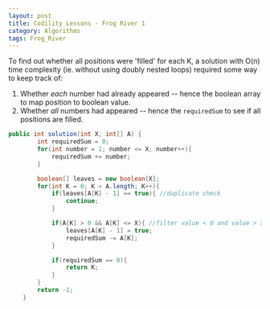 ```yaml
---
layout: post
title: Codility Lessons - Frog River 1
category: Algorithms
tags: Frog_River
---
```


To find out whether all positions were 'filled' for each K, a solution with O(n) time complexity (ie. without using doubly nested loops) required some way to keep track of:
1. Whether *each* number had already appeared -- hence the boolean array to map position to boolean value.
2. Whether *all* numbers had appeared -- hence the `requiredSum` to see if all positions are filled.

```java
public int solution(int X, int[] A) {
        int requiredSum = 0;
        for(int number = 1; number <= X; number++){
            requiredSum += number;
        }

        boolean[] leaves = new boolean[X];
        for(int K = 0; K < A.length; K++){
            if(leaves[A[K] - 1] == true){ //duplicate check
                continue;
            }

            if(A[K] > 0 && A[K] <= X){ //filter value < 0 and value > X
                leaves[A[K] - 1] = true;
                requiredSum -= A[K];
            }

            if(requiredSum == 0){
                return K;
            }
        }
        return -1;
    }
```
